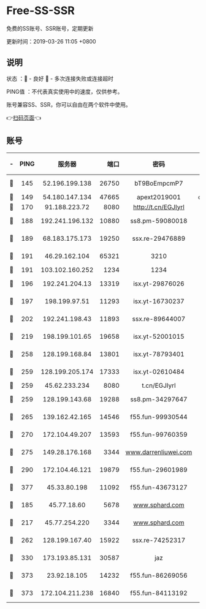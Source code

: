 # Free-SS-SSR

免费的SS账号、SSR账号，定期更新

更新时间：2019-03-26 11:05 +0800

## 说明

状态     ：🙂 - 良好 🙁 - 多次连接失败或连接超时

PING值   ：不代表真实使用中的速度，仅供参考。

账号兼容SS、SSR，你可以自由在两个软件中使用。

👉[扫码页面](https://liesauer.github.io/Free-SS-SSR/)👈

## 账号

|-|PING|服务器|端口|密码|加密方式|区域|
|:----:|:----:|:-----:|-----:|:----:|:----:|:----:|
|🙂|145|52.196.199.138|26750|bT9BoEmpcmP7|aes-256-cfb|JP|
|🙂|149|54.180.147.134|47665|apext2019001|chacha20|KR|
|🙂|170|91.188.223.72|8080|http://t.cn/EGJIyrl|rc4-md5|RU|
|🙂|188|192.241.196.132|10880|ss8.pm-59080018|aes-256-cfb|US|
|🙂|189|68.183.175.173|19250|ssx.re-29476889|aes-256-cfb|US|
|🙂|191|46.29.162.104|65321|3210|aes-256-ctr|RU|
|🙂|191|103.102.160.252|1234|1234|rc4-md5|JP|
|🙂|196|192.241.204.13|13319|isx.yt-29876026|aes-256-cfb|US|
|🙂|197|198.199.97.51|11293|isx.yt-16730237|aes-256-cfb|US|
|🙂|202|192.241.198.43|11893|ssx.re-89644007|aes-256-cfb|US|
|🙂|219|198.199.101.65|19658|isx.yt-52001015|aes-256-cfb|US|
|🙂|258|128.199.168.84|13801|isx.yt-78793401|aes-256-cfb|SG|
|🙂|259|128.199.205.174|17333|isx.yt-02610484|aes-256-cfb|SG|
|🙂|259|45.62.233.234|8080|t.cn/EGJIyrl|rc4-md5|CA|
|🙂|259|128.199.143.68|19288|ss8.pm-34297647|aes-256-cfb|SG|
|🙂|265|139.162.42.165|14546|f55.fun-99930544|aes-256-cfb|SG|
|🙂|270|172.104.49.207|13593|f55.fun-99760359|aes-256-cfb|SG|
|🙂|275|149.28.176.168|3344|www.darrenliuwei.com|aes-256-cfb|AU|
|🙂|290|172.104.46.121|19879|f55.fun-29601989|aes-256-cfb|SG|
|🙂|377|45.33.80.198|11092|f55.fun-43673127|aes-256-cfb|US|
|🙂|185|45.77.18.60|5678|www.sphard.com|aes-256-cfb|JP|
|🙂|217|45.77.254.220|3344|www.sphard.com|aes-256-cfb|SG|
|🙂|262|128.199.167.40|15922|ssx.re-74252317|aes-256-cfb|SG|
|🙂|330|173.193.85.131|30587|jaz|aes-256-cfb|US|
|🙂|373|23.92.18.105|14232|f55.fun-86269056|aes-256-cfb|US|
|🙁|373|172.104.211.238|16840|f55.fun-84113192|aes-256-cfb|US|

